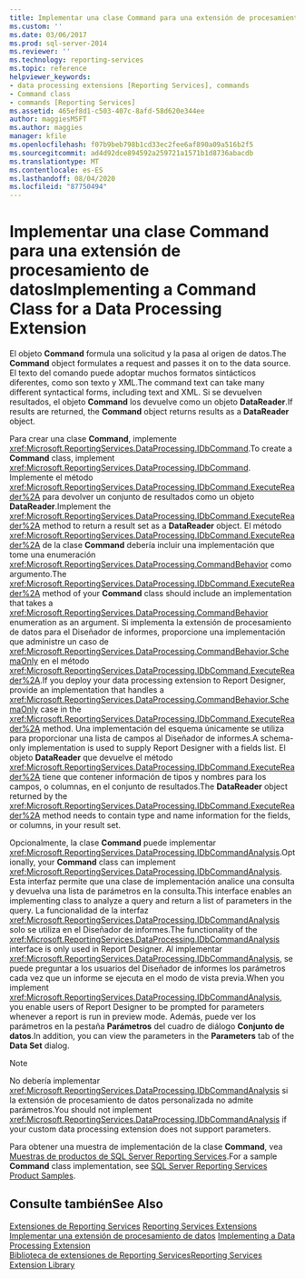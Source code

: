```yaml
---
title: Implementar una clase Command para una extensión de procesamiento de datos | Microsoft Docs
ms.custom: ''
ms.date: 03/06/2017
ms.prod: sql-server-2014
ms.reviewer: ''
ms.technology: reporting-services
ms.topic: reference
helpviewer_keywords:
- data processing extensions [Reporting Services], commands
- Command class
- commands [Reporting Services]
ms.assetid: 465ef8d1-c503-407c-8afd-58d620e344ee
author: maggiesMSFT
ms.author: maggies
manager: kfile
ms.openlocfilehash: f07b9beb798b1cd33ec2fee6af890a09a516b2f5
ms.sourcegitcommit: ad4d92dce894592a259721a1571b1d8736abacdb
ms.translationtype: MT
ms.contentlocale: es-ES
ms.lasthandoff: 08/04/2020
ms.locfileid: "87750494"
---
```

# <a name="implementing-a-command-class-for-a-data-processing-extension"></a><span data-ttu-id="54423-102">Implementar una clase Command para una extensión de procesamiento de datos</span><span class="sxs-lookup"><span data-stu-id="54423-102">Implementing a Command Class for a Data Processing Extension</span></span>
  <span data-ttu-id="54423-103">El objeto **Command** formula una solicitud y la pasa al origen de datos.</span><span class="sxs-lookup"><span data-stu-id="54423-103">The **Command** object formulates a request and passes it on to the data source.</span></span> <span data-ttu-id="54423-104">El texto del comando puede adoptar muchos formatos sintácticos diferentes, como son texto y XML.</span><span class="sxs-lookup"><span data-stu-id="54423-104">The command text can take many different syntactical forms, including text and XML.</span></span> <span data-ttu-id="54423-105">Si se devuelven resultados, el objeto **Command** los devuelve como un objeto **DataReader**.</span><span class="sxs-lookup"><span data-stu-id="54423-105">If results are returned, the **Command** object returns results as a **DataReader** object.</span></span>  
  
 <span data-ttu-id="54423-106">Para crear una clase **Command**, implemente <xref:Microsoft.ReportingServices.DataProcessing.IDbCommand>.</span><span class="sxs-lookup"><span data-stu-id="54423-106">To create a **Command** class, implement <xref:Microsoft.ReportingServices.DataProcessing.IDbCommand>.</span></span> <span data-ttu-id="54423-107">Implemente el método <xref:Microsoft.ReportingServices.DataProcessing.IDbCommand.ExecuteReader%2A> para devolver un conjunto de resultados como un objeto **DataReader**.</span><span class="sxs-lookup"><span data-stu-id="54423-107">Implement the <xref:Microsoft.ReportingServices.DataProcessing.IDbCommand.ExecuteReader%2A> method to return a result set as a **DataReader** object.</span></span> <span data-ttu-id="54423-108">El método <xref:Microsoft.ReportingServices.DataProcessing.IDbCommand.ExecuteReader%2A> de la clase **Command** debería incluir una implementación que tome una enumeración <xref:Microsoft.ReportingServices.DataProcessing.CommandBehavior> como argumento.</span><span class="sxs-lookup"><span data-stu-id="54423-108">The <xref:Microsoft.ReportingServices.DataProcessing.IDbCommand.ExecuteReader%2A> method of your **Command** class should include an implementation that takes a <xref:Microsoft.ReportingServices.DataProcessing.CommandBehavior> enumeration as an argument.</span></span> <span data-ttu-id="54423-109">Si implementa la extensión de procesamiento de datos para el Diseñador de informes, proporcione una implementación que administre un caso de <xref:Microsoft.ReportingServices.DataProcessing.CommandBehavior.SchemaOnly> en el método <xref:Microsoft.ReportingServices.DataProcessing.IDbCommand.ExecuteReader%2A>.</span><span class="sxs-lookup"><span data-stu-id="54423-109">If you deploy your data processing extension to Report Designer, provide an implementation that handles a <xref:Microsoft.ReportingServices.DataProcessing.CommandBehavior.SchemaOnly> case in the <xref:Microsoft.ReportingServices.DataProcessing.IDbCommand.ExecuteReader%2A> method.</span></span> <span data-ttu-id="54423-110">Una implementación del esquema únicamente se utiliza para proporcionar una lista de campos al Diseñador de informes.</span><span class="sxs-lookup"><span data-stu-id="54423-110">A schema-only implementation is used to supply Report Designer with a fields list.</span></span> <span data-ttu-id="54423-111">El objeto **DataReader** que devuelve el método <xref:Microsoft.ReportingServices.DataProcessing.IDbCommand.ExecuteReader%2A> tiene que contener información de tipos y nombres para los campos, o columnas, en el conjunto de resultados.</span><span class="sxs-lookup"><span data-stu-id="54423-111">The **DataReader** object returned by the <xref:Microsoft.ReportingServices.DataProcessing.IDbCommand.ExecuteReader%2A> method needs to contain type and name information for the fields, or columns, in your result set.</span></span>  
  
 <span data-ttu-id="54423-112">Opcionalmente, la clase **Command** puede implementar <xref:Microsoft.ReportingServices.DataProcessing.IDbCommandAnalysis>.</span><span class="sxs-lookup"><span data-stu-id="54423-112">Optionally, your **Command** class can implement <xref:Microsoft.ReportingServices.DataProcessing.IDbCommandAnalysis>.</span></span> <span data-ttu-id="54423-113">Esta interfaz permite que una clase de implementación analice una consulta y devuelva una lista de parámetros en la consulta.</span><span class="sxs-lookup"><span data-stu-id="54423-113">This interface enables an implementing class to analyze a query and return a list of parameters in the query.</span></span> <span data-ttu-id="54423-114">La funcionalidad de la interfaz <xref:Microsoft.ReportingServices.DataProcessing.IDbCommandAnalysis> solo se utiliza en el Diseñador de informes.</span><span class="sxs-lookup"><span data-stu-id="54423-114">The functionality of the <xref:Microsoft.ReportingServices.DataProcessing.IDbCommandAnalysis> interface is only used in Report Designer.</span></span> <span data-ttu-id="54423-115">Al implementar <xref:Microsoft.ReportingServices.DataProcessing.IDbCommandAnalysis>, se puede preguntar a los usuarios del Diseñador de informes los parámetros cada vez que un informe se ejecuta en el modo de vista previa.</span><span class="sxs-lookup"><span data-stu-id="54423-115">When you implement <xref:Microsoft.ReportingServices.DataProcessing.IDbCommandAnalysis>, you enable users of Report Designer to be prompted for parameters whenever a report is run in preview mode.</span></span> <span data-ttu-id="54423-116">Además, puede ver los parámetros en la pestaña **Parámetros** del cuadro de diálogo **Conjunto de datos**.</span><span class="sxs-lookup"><span data-stu-id="54423-116">In addition, you can view the parameters in the **Parameters** tab of the **Data Set** dialog.</span></span>  
  
> [!NOTE]  
>  <span data-ttu-id="54423-117">No debería implementar <xref:Microsoft.ReportingServices.DataProcessing.IDbCommandAnalysis> si la extensión de procesamiento de datos personalizada no admite parámetros.</span><span class="sxs-lookup"><span data-stu-id="54423-117">You should not implement <xref:Microsoft.ReportingServices.DataProcessing.IDbCommandAnalysis> if your custom data processing extension does not support parameters.</span></span>  
  
 <span data-ttu-id="54423-118">Para obtener una muestra de implementación de la clase **Command**, vea [Muestras de productos de SQL Server Reporting Services](https://go.microsoft.com/fwlink/?LinkId=177889).</span><span class="sxs-lookup"><span data-stu-id="54423-118">For a sample **Command** class implementation, see [SQL Server Reporting Services Product Samples](https://go.microsoft.com/fwlink/?LinkId=177889).</span></span>  
  
## <a name="see-also"></a><span data-ttu-id="54423-119">Consulte también</span><span class="sxs-lookup"><span data-stu-id="54423-119">See Also</span></span>  
 <span data-ttu-id="54423-120">[Extensiones de Reporting Services](../reporting-services-extensions.md) </span><span class="sxs-lookup"><span data-stu-id="54423-120">[Reporting Services Extensions](../reporting-services-extensions.md) </span></span>  
 <span data-ttu-id="54423-121">[Implementar una extensión de procesamiento de datos](implementing-a-data-processing-extension.md) </span><span class="sxs-lookup"><span data-stu-id="54423-121">[Implementing a Data Processing Extension](implementing-a-data-processing-extension.md) </span></span>  
 [<span data-ttu-id="54423-122">Biblioteca de extensiones de Reporting Services</span><span class="sxs-lookup"><span data-stu-id="54423-122">Reporting Services Extension Library</span></span>](../reporting-services-extension-library.md)  
  
  
